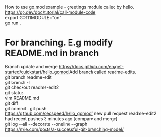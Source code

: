 How to use go.mod example - greetings module called by hello.
https://go.dev/doc/tutorial/call-module-code  
export GO111MODULE="on"  
go run .

# For branching. E.g modify README.md in branch
Branch update and merge
https://docs.github.com/en/get-started/quickstart/hello_gomod
Add branch called readme-edits.  
git branch readme-edit  
git branch -l  
git checkout readme-edit2  
git status  
vim README.md  
git diff   
git commit .
git push  
https://github.com/decspeed/hello_gomod/ 
new pull request  readme-edit2 had recent pushes 3 minutes ago  [compare and merge]  
git log --all --decorate --oneline --graph  
https://nvie.com/posts/a-successful-git-branching-model/  
